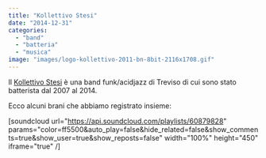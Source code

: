 ```yaml
---
title: "Kollettivo Stesi"
date: "2014-12-31"
categories: 
  - "band"
  - "batteria"
  - "musica"
image: "images/logo-kollettivo-2011-bn-8bit-2116x1708.gif"
---
```


Il [Kollettivo Stesi](http://fb.com/KollettivoStesi) è una band funk/acidjazz di Treviso di cui sono stato batterista dal 2007 al 2014.

Ecco alcuni brani che abbiamo registrato insieme:

\[soundcloud url="https://api.soundcloud.com/playlists/60879828" params="color=ff5500&auto\_play=false&hide\_related=false&show\_comments=true&show\_user=true&show\_reposts=false" width="100%" height="450" iframe="true" /\]
